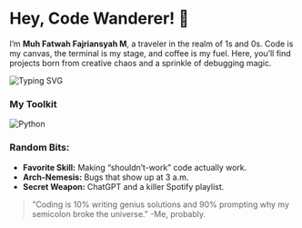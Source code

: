 # Hey, Code Wanderer! 👾

I’m **Muh Fatwah Fajriansyah M**, a traveler in the realm of 1s and 0s. Code is my canvas, the terminal is my stage, and coffee is my fuel. Here, you’ll find projects born from creative chaos and a sprinkle of debugging magic.

![Typing SVG](https://readme-typing-svg.herokuapp.com?font=Fira+Code&color=%2300FF00&size=20&lines=Exploring+the+Binary+Wilderness;Painting+with+Code;Fueled+by+Coffee)

### My Toolkit
![Python](https://img.shields.io/badge/Python-3776AB?style=flat&logo=python&logoColor=white)

### Random Bits:
- **Favorite Skill:** Making “shouldn’t-work” code actually work.
- **Arch-Nemesis:** Bugs that show up at 3 a.m.
- **Secret Weapon:** ChatGPT and a killer Spotify playlist.

> "Coding is 10% writing genius solutions and 90% prompting why my semicolon broke the universe."
> -Me, probably.
